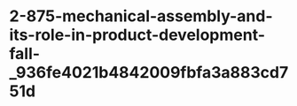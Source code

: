 # 2-875-mechanical-assembly-and-its-role-in-product-development-fall-_936fe4021b4842009fbfa3a883cd751d